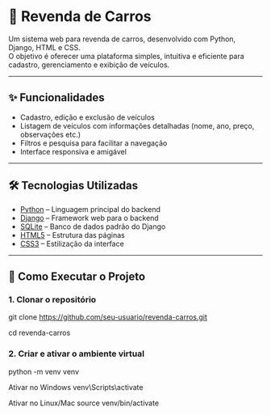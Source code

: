 # 🚗 Revenda de Carros

Um sistema web para revenda de carros, desenvolvido com Python, Django, HTML e CSS.  
O objetivo é oferecer uma plataforma simples, intuitiva e eficiente para cadastro, gerenciamento e exibição de veículos.

------------------------------------------------------------------------------------------------------------------------

## ✨ Funcionalidades

- Cadastro, edição e exclusão de veículos  
- Listagem de veículos com informações detalhadas (nome, ano, preço, observações etc.)  
- Filtros e pesquisa para facilitar a navegação  
- Interface responsiva e amigável  

------------------------------------------------------------------------------------------------------------------------

## 🛠️ Tecnologias Utilizadas

- [Python](https://www.python.org/) – Linguagem principal do backend  
- [Django](https://www.djangoproject.com/) – Framework web para o backend  
- [SQLite](https://www.sqlite.org/) – Banco de dados padrão do Django  
- [HTML5](https://developer.mozilla.org/docs/Web/HTML) – Estrutura das páginas  
- [CSS3](https://developer.mozilla.org/docs/Web/CSS) – Estilização da interface  

------------------------------------------------------------------------------------------------------------------------

## 🚀 Como Executar o Projeto

### 1. Clonar o repositório

git clone https://github.com/seu-usuario/revenda-carros.git

cd revenda-carros

### 2. Criar e ativar o ambiente virtual

python -m venv venv

 Ativar no Windows
venv\Scripts\activate

 Ativar no Linux/Mac
source venv/bin/activate

